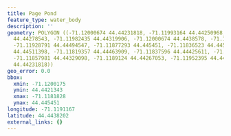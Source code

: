 ```yaml
---
title: Page Pond
feature_type: water_body
description: ''
geometry: POLYGON ((-71.12000674 44.44231818, -71.11993164 44.44250968, -71.12001747
  44.44278543, -71.11982435 44.44319906, -71.12000674 44.4438578, -71.11966342 44.44411057,
  -71.11928791 44.44494547, -71.11877293 44.445451, -71.11836523 44.44543568, -71.11818284
  44.44511398, -71.11819357 44.44463909, -71.11837596 44.44425611, -71.11855835 44.44371993,
  -71.11857981 44.44329098, -71.1189124 44.44267053, -71.11952395 44.44213434, -71.12000674
  44.44231818))
geo_error: 0.0
bbox:
  xmin: -71.1200175
  ymin: 44.4421343
  xmax: -71.1181828
  ymax: 44.445451
longitude: -71.1191167
latitude: 44.4438202
external_links: {}
---
```

